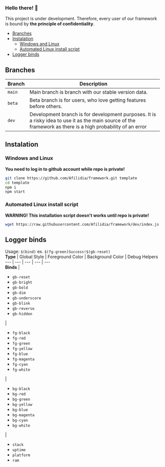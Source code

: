 
### Hello there! :wave:  
This project is under development. Therefore, every user of our framework is bound by **the principle of confidentiality**.  
  
- [Branches](#branches)
- [Instalation](#instalation)
  - [Windows and Linux](#windows-and-linux)
  - [Automated Linux install script](#automated-linux-install-script)
- [Logger binds](#logger-binds)
  
## Branches  
Branch | Description  
--- | ---  
`main` | Main branch is branch with our stable version data.  
`beta` | Beta branch is for users, who love getting features before others.  
`dev` | Development branch is for development purposes. It is a risky idea to use it as the main source of the framework as there is a high probability of an error  
  
## Instalation  
### Windows and Linux  
**You need to log in to github account while repo is private!**    
```sh  
git clone https://github.com/Afilidia/framework.git template
cd template
npm i  
npm start  
```  
### Automated Linux install script  
**WARNING! This installation script doesn't works until repo is private!**  
```sh
wget https://raw.githubusercontent.com/Afilidia/framework/dev/index.js | sh
```  
  
## Logger binds  
Usage: `$(bind)` ex. `$(fg-green)Success!$(gb-reset)`  
**Type** | Global Style | Foreground Color | Background Color | Debug Helpers  
--- | --- | --- | --- | ---  
**Binds** | <ul><li><code>gb-reset</code></li><li><code>gb-bright</code></li><li><code>gb-bold</code></li><li><code>gb-dim</code></li><li><code>gb-underscore</code></li><li><code>gb-blink</code></li><li><code>gb-reverse</code></li><li><code>gb-hidden</code></li></ul> | <ul><li><code>fg-black</code></li><li><code>fg-red</code></li><li><code>fg-green</code></li><li><code>fg-yellow</code></li><li><code>fg-blue</code></li><li><code>fg-magenta</code></li><li><code>fg-cyan</code></li><li><code>fg-white</code></li></ul> | <ul><li><code>bg-black</code></li><li><code>bg-red</code></li><li><code>bg-green</code></li><li><code>bg-yellow</code></li><li><code>bg-blue</code></li><li><code>bg-magenta</code></li><li><code>bg-cyan</code></li><li><code>bg-white</code></li></ul> | <ul><li><code>stack</code></li><li><code>uptime</code></li><li><code>platform</code></li><li><code>ram</code></li></ul>  